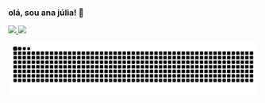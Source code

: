### olá, sou ana júlia! 👋

<div>
  <a href="https://github.com/anaahnb">
  <img height="150em" src="https://github-readme-stats.vercel.app/api?username=anaahnb&show_icons=true&theme=dracula&include_all_commits=true&count_private=true"/>
  <img height="150em" src="https://github-readme-stats.vercel.app/api/top-langs/?username=anaahnb&layout=compact&langs_count=7&theme=dracula"/>
</div>

  ![Snake animation](https://github.com/anaahnb/anaahnb/blob/output/github-contribution-grid-snake.svg)
